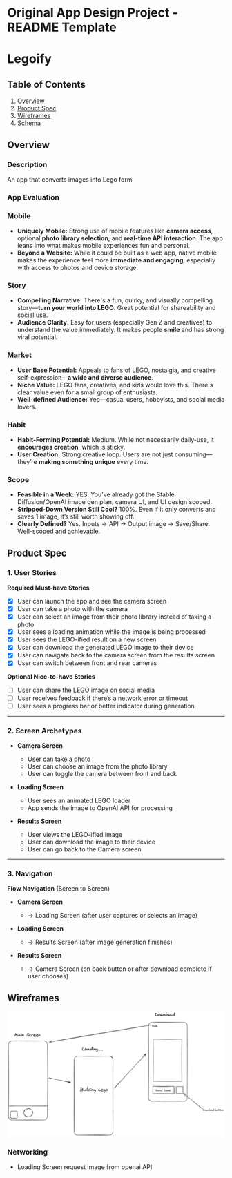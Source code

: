 # Original App Design Project - README Template

# Legoify

## Table of Contents

1. [Overview](#Overview)
2. [Product Spec](#Product-Spec)
3. [Wireframes](#Wireframes)
4. [Schema](#Schema)

## Overview

### Description

An app that converts images into Lego form

### App Evaluation

### Mobile

- **Uniquely Mobile:** Strong use of mobile features like **camera access**, optional **photo library selection**, and **real-time API interaction**. The app leans into what makes mobile experiences fun and personal.
- **Beyond a Website:** While it could be built as a web app, native mobile makes the experience feel more **immediate and engaging**, especially with access to photos and device storage.

### Story

- **Compelling Narrative:** There's a fun, quirky, and visually compelling story—**turn your world into LEGO**. Great potential for shareability and social use.
- **Audience Clarity:** Easy for users (especially Gen Z and creatives) to understand the value immediately. It makes people **smile** and has strong viral potential.

### Market

- **User Base Potential:** Appeals to fans of LEGO, nostalgia, and creative self-expression—**a wide and diverse audience**.
- **Niche Value:** LEGO fans, creatives, and kids would love this. There's clear value even for a small group of enthusiasts.
- **Well-defined Audience:** Yep—casual users, hobbyists, and social media lovers.

### Habit

- **Habit-Forming Potential:** Medium. While not necessarily daily-use, it **encourages creation**, which is sticky.
- **User Creation:** Strong creative loop. Users are not just consuming—they’re **making something unique** every time.

### Scope

- **Feasible in a Week:** YES. You’ve already got the Stable Diffusion/OpenAI image gen plan, camera UI, and UI design scoped.
- **Stripped-Down Version Still Cool?** 100%. Even if it only converts and saves 1 image, it’s still worth showing off.
- **Clearly Defined?** Yes. Inputs → API → Output image → Save/Share. Well-scoped and achievable.

## Product Spec

### 1. User Stories

**Required Must-have Stories**

- [x] User can launch the app and see the camera screen
- [x] User can take a photo with the camera
- [x] User can select an image from their photo library instead of taking a photo
- [x] User sees a loading animation while the image is being processed
- [x] User sees the LEGO-ified result on a new screen
- [x] User can download the generated LEGO image to their device
- [x] User can navigate back to the camera screen from the results screen
- [x] User can switch between front and rear cameras

**Optional Nice-to-have Stories**

- [ ] User can share the LEGO image on social media
- [ ] User receives feedback if there’s a network error or timeout
- [ ] User sees a progress bar or better indicator during generation

---

### 2. Screen Archetypes

- **Camera Screen**

  - User can take a photo
  - User can choose an image from the photo library
  - User can toggle the camera between front and back

- **Loading Screen**

  - User sees an animated LEGO loader
  - App sends the image to OpenAI API for processing

- **Results Screen**
  - User views the LEGO-ified image
  - User can download the image to their device
  - User can go back to the Camera screen

---

### 3. Navigation

**Flow Navigation** (Screen to Screen)

- **Camera Screen**

  - → Loading Screen (after user captures or selects an image)

- **Loading Screen**

  - → Results Screen (after image generation finishes)

- **Results Screen**
  - → Camera Screen (on back button or after download complete if user chooses)

## Wireframes

![image](ui_diagram.png)

### Networking

- Loading Screen request image from openai API
